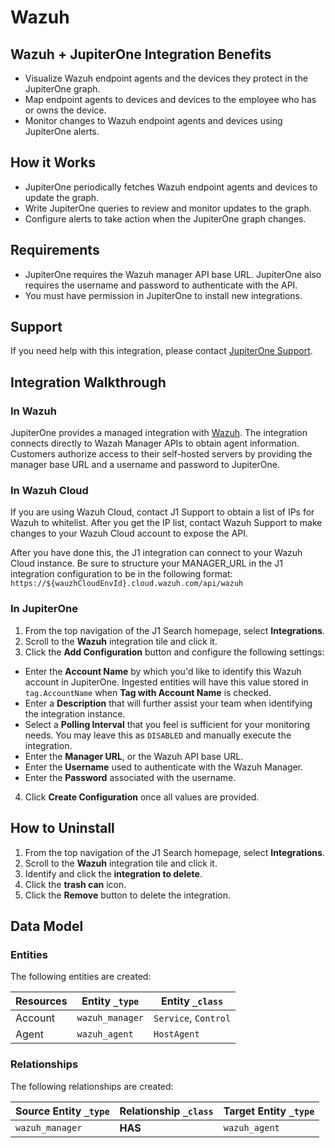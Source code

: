 # Wazuh

## Wazuh + JupiterOne Integration Benefits

- Visualize Wazuh endpoint agents and the devices they protect in the JupiterOne
  graph.
- Map endpoint agents to devices and devices to the employee who has or owns the
  device.
- Monitor changes to Wazuh endpoint agents and devices using JupiterOne alerts.

## How it Works

- JupiterOne periodically fetches Wazuh endpoint agents and devices to update
  the graph.
- Write JupiterOne queries to review and monitor updates to the graph.
- Configure alerts to take action when the JupiterOne graph changes.

## Requirements

- JupiterOne requires the Wazuh manager API base URL. JupiterOne also requires
  the username and password to authenticate with the API.
- You must have permission in JupiterOne to install new integrations.

## Support

If you need help with this integration, please contact
[JupiterOne Support](https://support.jupiterone.io).

## Integration Walkthrough

### In Wazuh

JupiterOne provides a managed integration with [Wazuh][1]. The integration
connects directly to Wazah Manager APIs to obtain agent information. Customers
authorize access to their self-hosted servers by providing the manager base URL
and a username and password to JupiterOne.

### In Wazuh Cloud

If you are using Wazuh Cloud, contact J1 Support to obtain a list of IPs for 
Wazuh to whitelist. After you get the IP list, contact Wazuh Support to make 
changes to your Wazuh Cloud account to expose the API. 

After you have done this, the J1 integration can connect to your Wazuh Cloud instance. 
Be sure to structure your MANAGER_URL in the J1 integration configuration to be in the 
following format: `https://${wauzhCloudEnvId}.cloud.wazuh.com/api/wazuh`

### In JupiterOne

1. From the top navigation of the J1 Search homepage, select **Integrations**.
2. Scroll to the **Wazuh** integration tile and click it.
3. Click the **Add Configuration** button and configure the following settings:

- Enter the **Account Name** by which you'd like to identify this Wazuh account
  in JupiterOne. Ingested entities will have this value stored in
  `tag.AccountName` when **Tag with Account Name** is checked.
- Enter a **Description** that will further assist your team when identifying
  the integration instance.
- Select a **Polling Interval** that you feel is sufficient for your monitoring
  needs. You may leave this as `DISABLED` and manually execute the integration.
- Enter the **Manager URL**, or the Wazuh API base URL.
- Enter the **Username** used to authenticate with the Wazuh Manager.
- Enter the **Password** associated with the username.

4. Click **Create Configuration** once all values are provided.

## How to Uninstall

1. From the top navigation of the J1 Search homepage, select **Integrations**.
2. Scroll to the **Wazuh** integration tile and click it.
3. Identify and click the **integration to delete**.
4. Click the **trash can** icon.
5. Click the **Remove** button to delete the integration.

<!-- {J1_DOCUMENTATION_MARKER_START} -->
<!--
********************************************************************************
NOTE: ALL OF THE FOLLOWING DOCUMENTATION IS GENERATED USING THE
"j1-integration document" COMMAND. DO NOT EDIT BY HAND! PLEASE SEE THE DEVELOPER
DOCUMENTATION FOR USAGE INFORMATION:

https://github.com/JupiterOne/sdk/blob/main/docs/integrations/development.md
********************************************************************************
-->

## Data Model

### Entities

The following entities are created:

| Resources | Entity `_type`  | Entity `_class`      |
| --------- | --------------- | -------------------- |
| Account   | `wazuh_manager` | `Service`, `Control` |
| Agent     | `wazuh_agent`   | `HostAgent`          |

### Relationships

The following relationships are created:

| Source Entity `_type` | Relationship `_class` | Target Entity `_type` |
| --------------------- | --------------------- | --------------------- |
| `wazuh_manager`       | **HAS**               | `wazuh_agent`         |

<!--
********************************************************************************
END OF GENERATED DOCUMENTATION AFTER BELOW MARKER
********************************************************************************
-->
<!-- {J1_DOCUMENTATION_MARKER_END} -->

[1]: https://wazuh.com

